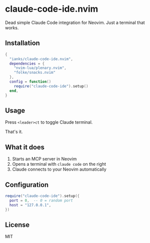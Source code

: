 # claude-code-ide.nvim

Dead simple Claude Code integration for Neovim. Just a terminal that works.

## Installation

```lua
{
  "ianks/claude-code-ide.nvim",
  dependencies = { 
    "nvim-lua/plenary.nvim",
    "folke/snacks.nvim"
  },
  config = function()
    require("claude-code-ide").setup()
  end,
}
```

## Usage

Press `<leader>ct` to toggle Claude terminal.

That's it.

## What it does

1. Starts an MCP server in Neovim
2. Opens a terminal with `claude code` on the right
3. Claude connects to your Neovim automatically

## Configuration

```lua
require("claude-code-ide").setup({
  port = 0,  -- 0 = random port
  host = "127.0.0.1",
})
```

## License

MIT